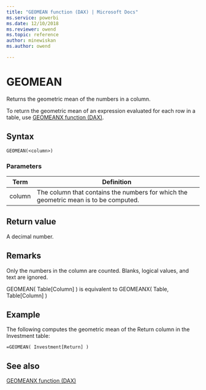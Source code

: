 ```yaml
---
title: "GEOMEAN function (DAX) | Microsoft Docs"
ms.service: powerbi 
ms.date: 12/10/2018
ms.reviewer: owend
ms.topic: reference
author: minewiskan
ms.author: owend

---
```

# GEOMEAN
  
Returns the geometric mean of the numbers in a column.  
  
To return the geometric mean of an expression evaluated for each row in a table, use [GEOMEANX function &#40;DAX&#41;](geomeanx-function-dax.md).  
  
## Syntax  
  
```dax
GEOMEAN(<column>)  
```
  
### Parameters  
  
|Term|Definition|  
|--------|--------------|  
|column|The column that contains the numbers for which the geometric mean is to be computed.|  
  
## Return value  
A decimal number.  
  
## Remarks  
Only the numbers in the column are counted. Blanks, logical values, and text are ignored.  
  
GEOMEAN( Table[Column] ) is equivalent to GEOMEANX( Table, Table[Column] )  
  
## Example  
The following computes the geometric mean of the Return column in the Investment table:  
  
```dax
=GEOMEAN( Investment[Return] )  
```
  
## See also  
[GEOMEANX function &#40;DAX&#41;](geomeanx-function-dax.md)  
  
